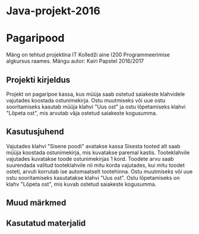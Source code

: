 # Java-projekt-2016
# Pagaripood
Mäng on tehtud projektina IT Kolledži aine I200 Programmeerimise algkursus raames. Mängu autor: Kairi Papstel 2016/2017

## Projekti kirjeldus
Projekt on pagaripoe kassa, kus müüja saab ostetud saiakeste klahvidele vajutades koostada ostunimekirja. Ostu muutmiseks või uue ostu sooritamiseks kasutab müüja klahvi "Uus ost" ja ostu lõpetamiseks klahvi "Lõpeta ost", mis arvutab väja ostetud saiakeste kogusumma.

## Kasutusjuhend
Vajutades klahvi "Sisene poodi" avatakse kassa
Sisesta tooted alt saab müüja koostada ostunimekirja, mis kuvatakse paremal kastis.
Tooteklahvile vajutades kuvatakse toode ostunimekirjas 1 kord.
Toodete arvu saab suurendada valitud tooteklahvile nii mitu korda vajutades, kui mitu toodet osteti, arvuti korrutab ise automaatselt tootehinna.
Ostu muutmiseks või uue ostu sooritamiseks kasutatakse klahvi "Uus ost".
Ostu lõpetamiseks on klahv "Lõpeta ost", mis kuvab ostetud saiakeste kogusumma.

## Muud märkmed

## Kasutatud materjalid

